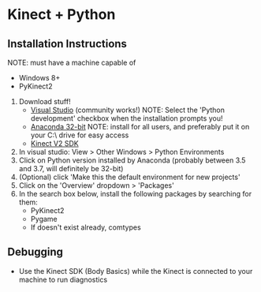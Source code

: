# Kinect + Python

## Installation Instructions
NOTE: must have a machine capable of 
 - Windows 8+
 - PyKinect2

1. Download stuff!
    * [Visual Studio](https://visualstudio.microsoft.com/vs/) (community works!) NOTE: Select the 'Python development' checkbox when the installation prompts you!
    * [Anaconda 32-bit](https://www.anaconda.com/download/) NOTE: install for all users, and preferably put it on your C:\ drive for easy access
    * [Kinect V2 SDK](https://www.microsoft.com/en-us/download/details.aspx?id=44561)
2. In visual studio: View > Other Windows > Python Environments
3. Click on Python version installed by Anaconda (probably between 3.5 and 3.7, will definitely be 32-bit)
4. (Optional) click 'Make this the default environment for new projects'
5. Click on the 'Overview' dropdown > 'Packages'
6. In the search box below, install the following packages by searching for them:
    * PyKinect2
    * Pygame
    * If doesn't exist already, comtypes

## Debugging
 * Use the Kinect SDK (Body Basics) while the Kinect is connected to your machine to run diagnostics
